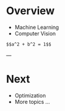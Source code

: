 # Overview

- Machine Learning
- Computer Vision

`$$a^2 + b^2 = 1$$`

—

# Next

- Optimization
- More topics …

